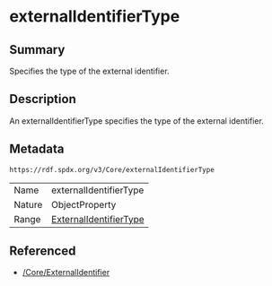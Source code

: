 <!-- Automatically generated by spec-parser v2.0.0 on 2024-01-26T22:18:46.241893+00:00 -->
<!-- SPDX-License-Identifier: Community-Spec-1.0 -->

# externalIdentifierType

## Summary

Specifies the type of the external identifier.


## Description

An externalIdentifierType specifies the type of the external identifier.


## Metadata

`https://rdf.spdx.org/v3/Core/externalIdentifierType`


| | |
|---|---|
| Name | externalIdentifierType |
| Nature | ObjectProperty |
| Range | [ExternalIdentifierType](../Vocabularies/ExternalIdentifierType.md) |




## Referenced

- [/Core/ExternalIdentifier](../../Core/Classes/ExternalIdentifier.md)

